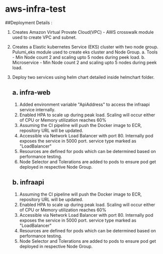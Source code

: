 # aws-infra-test

##Deployment Details : 

1. Creates Amazon Virtual Provate Cloud(VPC) - AWS crosswalk module used to create VPC and subnet.
   
2. Creates a Elastic kubernetes Service (EKS) cluster with two node group. Pulumi_eks module used to create eks cluster and Node Group. 
   a. Tools - Min Node count 2 and scaling upto 5 nodes during peek load. 
   b. Microservice - Min Node count 2 and scaling upto 5 nodes during peek load.
   
3. Deploy two services using helm chart detailed inside helmchart folder.
   
   ## a. infra-web
   
     1. Added environment variable "ApiAddress" to access the infraapi service internally.
     2. Enabled HPA to scale up during peak load. Scaling will occur either of CPU or Memory utilization reaches 60%
     3. Assuming the CI pipeline will push the Docker image to ECR, repository URL will be updated.
     4. Accessible via Network Load Balancer with port 80. Internally pod exposes the service in 5000 port. service type marked as "LoadBalancer"
     5. Resources are defined for pods which can be determined based on performance testing.
     6. Node Selector and Tolerations are added to pods to ensure pod get deployed in respective Node Group.
        
   ## b. infraapi
      
     1. Assuming the CI pipeline will push the Docker image to ECR, repository URL will be updated.
     2. Enabled HPA to scale up during peak load. Scaling will occur either of CPU or Memory utilization reaches 60%
     3. Accessible via Network Load Balancer with port 80. Internally pod exposes the service in 5000 port. service type marked as "LoadBalancer"
     4. Resources are defined for pods which can be determined based on performance testing.
     5. Node Selector and Tolerations are added to pods to ensure pod get deployed in respective Node Group. 
